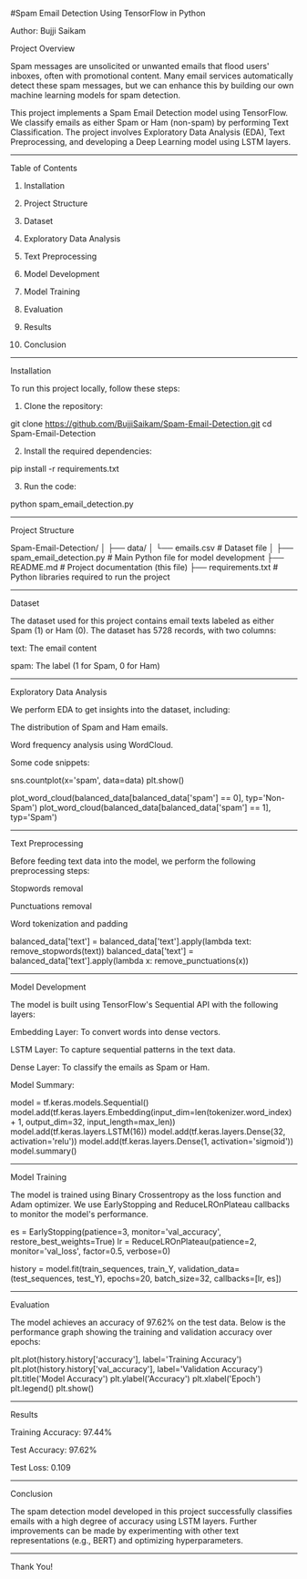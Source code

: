 #Spam Email Detection Using TensorFlow in Python

Author: Bujji Saikam

Project Overview

Spam messages are unsolicited or unwanted emails that flood users' inboxes, often with promotional content. Many email services automatically detect these spam messages, but we can enhance this by building our own machine learning models for spam detection.

This project implements a Spam Email Detection model using TensorFlow. We classify emails as either Spam or Ham (non-spam) by performing Text Classification. The project involves Exploratory Data Analysis (EDA), Text Preprocessing, and developing a Deep Learning model using LSTM layers.


---

Table of Contents

1. Installation


2. Project Structure


3. Dataset


4. Exploratory Data Analysis


5. Text Preprocessing


6. Model Development


7. Model Training


8. Evaluation


9. Results


10. Conclusion




---

Installation

To run this project locally, follow these steps:

1. Clone the repository:

git clone https://github.com/BujjiSaikam/Spam-Email-Detection.git
cd Spam-Email-Detection


2. Install the required dependencies:

pip install -r requirements.txt


3. Run the code:

python spam_email_detection.py




---

Project Structure

Spam-Email-Detection/
│
├── data/
│   └── emails.csv            # Dataset file
│
├── spam_email_detection.py    # Main Python file for model development
├── README.md                  # Project documentation (this file)
├── requirements.txt           # Python libraries required to run the project


---

Dataset

The dataset used for this project contains email texts labeled as either Spam (1) or Ham (0). The dataset has 5728 records, with two columns:

text: The email content

spam: The label (1 for Spam, 0 for Ham)



---

Exploratory Data Analysis

We perform EDA to get insights into the dataset, including:

The distribution of Spam and Ham emails.

Word frequency analysis using WordCloud.


Some code snippets:

sns.countplot(x='spam', data=data)
plt.show()

plot_word_cloud(balanced_data[balanced_data['spam'] == 0], typ='Non-Spam')
plot_word_cloud(balanced_data[balanced_data['spam'] == 1], typ='Spam')


---

Text Preprocessing

Before feeding text data into the model, we perform the following preprocessing steps:

Stopwords removal

Punctuations removal

Word tokenization and padding


balanced_data['text'] = balanced_data['text'].apply(lambda text: remove_stopwords(text))
balanced_data['text'] = balanced_data['text'].apply(lambda x: remove_punctuations(x))


---

Model Development

The model is built using TensorFlow's Sequential API with the following layers:

Embedding Layer: To convert words into dense vectors.

LSTM Layer: To capture sequential patterns in the text data.

Dense Layer: To classify the emails as Spam or Ham.


Model Summary:

model = tf.keras.models.Sequential()
model.add(tf.keras.layers.Embedding(input_dim=len(tokenizer.word_index) + 1, output_dim=32, input_length=max_len))
model.add(tf.keras.layers.LSTM(16))
model.add(tf.keras.layers.Dense(32, activation='relu'))
model.add(tf.keras.layers.Dense(1, activation='sigmoid'))
model.summary()


---

Model Training

The model is trained using Binary Crossentropy as the loss function and Adam optimizer. We use EarlyStopping and ReduceLROnPlateau callbacks to monitor the model's performance.

es = EarlyStopping(patience=3, monitor='val_accuracy', restore_best_weights=True)
lr = ReduceLROnPlateau(patience=2, monitor='val_loss', factor=0.5, verbose=0)

history = model.fit(train_sequences, train_Y, validation_data=(test_sequences, test_Y), epochs=20, batch_size=32, callbacks=[lr, es])


---

Evaluation

The model achieves an accuracy of 97.62% on the test data. Below is the performance graph showing the training and validation accuracy over epochs:

plt.plot(history.history['accuracy'], label='Training Accuracy')
plt.plot(history.history['val_accuracy'], label='Validation Accuracy')
plt.title('Model Accuracy')
plt.ylabel('Accuracy')
plt.xlabel('Epoch')
plt.legend()
plt.show()


---

Results

Training Accuracy: 97.44%

Test Accuracy: 97.62%

Test Loss: 0.109



---

Conclusion

The spam detection model developed in this project successfully classifies emails with a high degree of accuracy using LSTM layers. Further improvements can be made by experimenting with other text representations (e.g., BERT) and optimizing hyperparameters.


---

Thank You!
